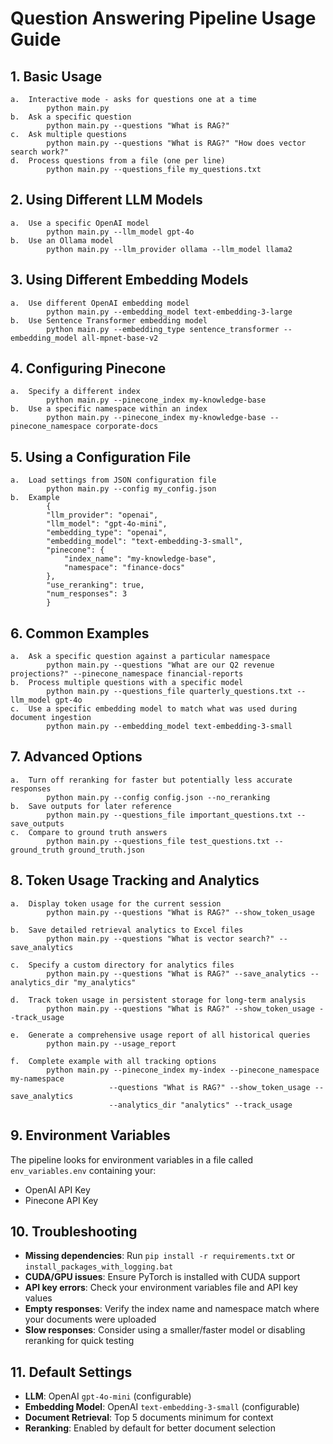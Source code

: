 # Question Answering Pipeline Usage Guide

## 1. Basic Usage
    a.  Interactive mode - asks for questions one at a time
            python main.py
    b.  Ask a specific question
            python main.py --questions "What is RAG?"
    c.  Ask multiple questions
            python main.py --questions "What is RAG?" "How does vector search work?"
    d.  Process questions from a file (one per line)
            python main.py --questions_file my_questions.txt


## 2. Using Different LLM Models
    a.  Use a specific OpenAI model
            python main.py --llm_model gpt-4o
    b.  Use an Ollama model
            python main.py --llm_provider ollama --llm_model llama2


## 3. Using Different Embedding Models
    a.  Use different OpenAI embedding model
            python main.py --embedding_model text-embedding-3-large
    b.  Use Sentence Transformer embedding model
            python main.py --embedding_type sentence_transformer --embedding_model all-mpnet-base-v2


## 4. Configuring Pinecone
    a.  Specify a different index
            python main.py --pinecone_index my-knowledge-base
    b.  Use a specific namespace within an index
            python main.py --pinecone_index my-knowledge-base --pinecone_namespace corporate-docs


## 5. Using a Configuration File
    a.  Load settings from JSON configuration file
            python main.py --config my_config.json
    b.  Example
            {
            "llm_provider": "openai",
            "llm_model": "gpt-4o-mini",
            "embedding_type": "openai",
            "embedding_model": "text-embedding-3-small",
            "pinecone": {
                "index_name": "my-knowledge-base",
                "namespace": "finance-docs"
            },
            "use_reranking": true,
            "num_responses": 3
            }


## 6. Common Examples
    a.  Ask a specific question against a particular namespace
            python main.py --questions "What are our Q2 revenue projections?" --pinecone_namespace financial-reports
    b.  Process multiple questions with a specific model
            python main.py --questions_file quarterly_questions.txt --llm_model gpt-4o
    c.  Use a specific embedding model to match what was used during document ingestion
            python main.py --embedding_model text-embedding-3-small


## 7. Advanced Options
    a.  Turn off reranking for faster but potentially less accurate responses
            python main.py --config config.json --no_reranking
    b.  Save outputs for later reference
            python main.py --questions_file important_questions.txt --save_outputs
    c.  Compare to ground truth answers
            python main.py --questions_file test_questions.txt --ground_truth ground_truth.json


## 8. Token Usage Tracking and Analytics
    a.  Display token usage for the current session
            python main.py --questions "What is RAG?" --show_token_usage
    
    b.  Save detailed retrieval analytics to Excel files
            python main.py --questions "What is vector search?" --save_analytics
    
    c.  Specify a custom directory for analytics files
            python main.py --questions "What is RAG?" --save_analytics --analytics_dir "my_analytics"
    
    d.  Track token usage in persistent storage for long-term analysis
            python main.py --questions "What is RAG?" --show_token_usage --track_usage
    
    e.  Generate a comprehensive usage report of all historical queries
            python main.py --usage_report
    
    f.  Complete example with all tracking options
            python main.py --pinecone_index my-index --pinecone_namespace my-namespace 
                          --questions "What is RAG?" --show_token_usage --save_analytics 
                          --analytics_dir "analytics" --track_usage


## 9. Environment Variables

The pipeline looks for environment variables in a file called `env_variables.env` containing your:
 -  OpenAI API Key
 -  Pinecone API Key


## 10. Troubleshooting

- **Missing dependencies**: Run `pip install -r requirements.txt` or `install_packages_with_logging.bat`
- **CUDA/GPU issues**: Ensure PyTorch is installed with CUDA support
- **API key errors**: Check your environment variables file and API key values
- **Empty responses**: Verify the index name and namespace match where your documents were uploaded
- **Slow responses**: Consider using a smaller/faster model or disabling reranking for quick testing

## 11. Default Settings

- **LLM**: OpenAI `gpt-4o-mini` (configurable)
- **Embedding Model**: OpenAI `text-embedding-3-small` (configurable)
- **Document Retrieval**: Top 5 documents minimum for context
- **Reranking**: Enabled by default for better document selection